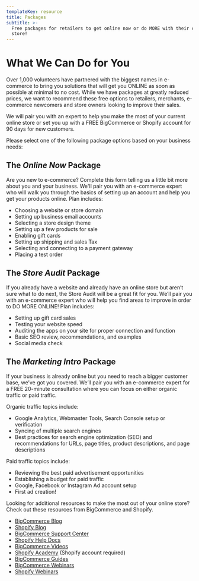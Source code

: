 ```yaml
---
templateKey: resource
title: Packages
subtitle: >-
  Free packages for retailers to get online now or do MORE with their current
  store!
---
```

# What We Can Do for You

Over 1,000 volunteers have partnered with the biggest names in e-commerce to bring you solutions that will get you ONLINE as soon as possible at minimal to no cost. While we have packages at greatly reduced prices, we want to recommend these free options to retailers, merchants, e-commerce newcomers and store owners looking to improve their sales.

We will pair you with an expert to help you make the most of your current online store or set you up with a FREE BigCommerce or Shopify account for 90 days for new customers.

Please select one of the following package options based on your business needs:

## The *Online Now* Package

Are you new to e-commerce? Complete this form telling us a little bit more about you and your business. We'll pair you with an e-commerce expert who will walk you through the basics of setting up an account and help you get your products online. Plan includes:

* Choosing a website or store domain
* Setting up business email accounts
* Selecting a store design theme
* Setting up a few products for sale
* Enabling gift cards
* Setting up shipping and sales Tax
* Selecting and connecting to a payment gateway
* Placing a test order

## The *Store Audit* Package

If you already have a website and already have an online store but aren’t sure what to do next, the Store Audit will be a great fit for you. We’ll pair you with an e-commerce expert who will help you find areas to improve in order to DO MORE ONLINE! Plan includes:

* Setting up gift card sales
* Testing your website speed
* Auditing the apps on your site for proper connection and function
* Basic SEO review, recommendations, and examples
* Social media check

## The *Marketing Intro* Package

If your business is already online but you need to reach a bigger customer base, we’ve got you covered. We’ll pair you with an e-commerce expert for a FREE 20-minute consultation where you can focus on either organic traffic or paid traffic.

Organic traffic topics include:

* Google Analytics, Webmaster Tools, Search Console setup or verification
* Syncing of multiple search engines
* Best practices for search engine optimization (SEO) and recommendations for URLs, page titles, product descriptions, and page descriptions

Paid traffic topics include:

* Reviewing the best paid advertisement opportunities
* Establishing a budget for paid traffic
* Google, Facebook or Instagram Ad account setup
* First ad creation!

Looking for additional resources to make the most out of your online store? Check out these resources from BigCommerce and Shopify.

* [BigCommerce Blog](https://www.bigcommerce.com/blog/)
* [Shopify Blog](https://www.shopify.com/blog)
* [BigCommerce Support Center](https://support.bigcommerce.com/s/)
* [Shopify Help Docs](https://help.shopify.com/en)
* [BigCommerce Videos](https://support.bigcommerce.com/s/videos)
* [Shopify Academy](https://academy.shopify.com/) (Shopify account required)
* [BigCommerce Guides](https://support.bigcommerce.com/s/guides)
* [BigCommerce Webinars](https://www.bigcommerce.com/resources/webinars/)
* [Shopify Webinars](https://help.shopify.com/en/webinars)